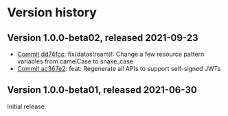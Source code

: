 # Version history

## Version 1.0.0-beta02, released 2021-09-23

- [Commit dd74fcc](https://github.com/googleapis/google-cloud-dotnet/commit/dd74fcc): fix(datastream)!: Change a few resource pattern variables from camelCase to snake_case
- [Commit ac367e2](https://github.com/googleapis/google-cloud-dotnet/commit/ac367e2): feat: Regenerate all APIs to support self-signed JWTs

## Version 1.0.0-beta01, released 2021-06-30

Initial release.

